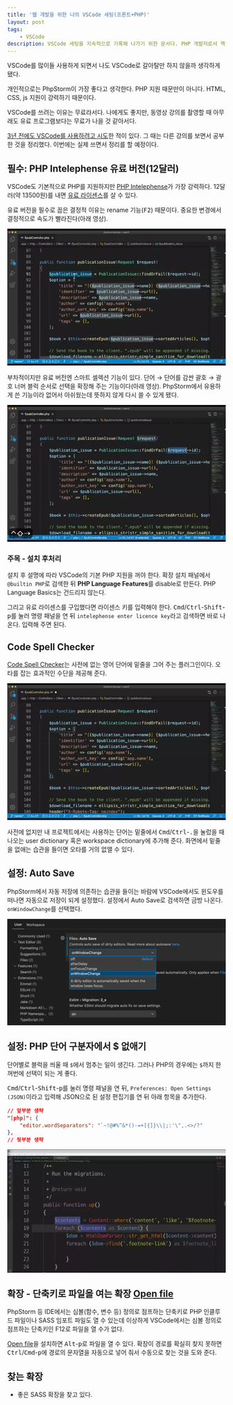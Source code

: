 ```yaml
---
title: '웹 개발을 위한 나의 VSCode 세팅(프론트+PHP)'
layout: post
tags: 
    - VSCode
description: VSCode 세팅을 지속적으로 기록해 나가기 위한 문서다. PHP 개발자로서 핵심은 PHP Intelephense 유료 버전이었다. 그리고 PhpStorm에서 내가 유용하게 사용했던 기능들을 모두 이식하기 위해 노력할 예정이다.
---
```


VSCode를 많이들 사용하게 되면서 나도 VSCode로 갈아탈만 하지 않을까 생각하게 됐다. 

개인적으로는 PhpStorm이 가장 좋다고 생각한다. PHP 지원 때문만이 아니다. HTML, CSS, js 지원이 강력하기 때문이다. 

VSCode를 쓰려는 이유는 무료라서다. 나에게도 좋지만, 동영상 강의를 촬영할 때 아무래도 유료 프로그램보다는 무료가 나을 것 같아서다.

[3년 전에도 VSCode를 사용하려고 시도][3years-ago]한 적이 있다. 그 때는 다른 강의를 보면서 공부한 것을 정리했다. 이번에는 실제 쓰면서 정리를 할 예정이다.


## 필수: PHP Intelephense 유료 버전(12달러)

VSCode도 기본적으로 PHP를 지원하지만 [PHP Intelephense][1]가 가장 강력하다. 12달러(약 13500원)를 내면 [유료 라이센스][license]를 살 수 있다. 

유료 버전을 필수로 꼽은 결정적 이유는 rename 기능(<kbd>F2</kbd>) 때문이다. 중요한 변경에서 결정적으로 속도가 빨라진다(아래 영상).

![](/uploads/2021/rename.webp)

부차적이지만 유료 버전엔 스마트 셀렉션 기능이 있다. 단어 → 단어를 감싼 괄호 → 괄호 너머 블럭 순서로 선택을 확장해 주는 기능이다(아래 영상). PhpStorm에서 유용하게 쓴 기능이라 없어서 아쉬웠는데 뜻하지 않게 다시 쓸 수 있게 됐다.

![](/uploads/2021/smart-select.webp)

### 주목 - 설치 후처리

설치 후 설명에 따라 VSCode의 기본 PHP 지원을 꺼야 한다. 확장 설치 패널에서 `@builtin PHP`로 검색한 뒤 **PHP Language Features**를 disable로 만든다. PHP Language Basics는 건드리지 않는다.

그리고 유료 라이센스를 구입했다면 라이센스 키를 입력해야 한다. <kbd>Cmd</kbd>/<kbd>Ctrl</kbd>-<kbd>Shift</kbd>-<kbd>p</kbd>를 눌러 명령 패널을 연 뒤 `intelephense enter licence key`라고 검색하면 바로 나온다. 입력해 주면 된다.


## Code Spell Checker

[Code Spell Checker][2]는 사전에 없는 영어 단어에 밑줄을 그어 주는 플러그인이다. 오타를 잡는 효과적인 수단을 제공해 준다.

![](/uploads/2021/spell-checker.webp)

사전에 없지만 내 프로젝트에서는 사용하는 단어는 밑줄에서 <kbd>Cmd</kbd>/<kbd>Ctrl</kbd>-<kbd>.</kbd>을 눌렀을 때 나오는 user dictionary 혹은 workspace dictionary에 추가해 준다. 화면에서 밑줄을 없애는 습관을 들이면 오타를 거의 없앨 수 있다.


## 설정: Auto Save

PhpStorm에서 자동 저장에 의존하는 습관을 들이는 바람에 VSCode에서도 윈도우를 떠나면 자동으로 저장이 되게 설정했다. 설정에서 Auto Save로 검색하면 금방 나온다. `onWindowChange`를 선택했다.

![](/uploads/2021/vscode-auto-save.png)


## 설정: PHP 단어 구분자에서 $ 없애기

단어별로 블럭을 씌울 때 `$`에서 멈추는 일이 생긴다. 그러나 PHP의 경우에는 `$`까지 한꺼번에 선택이 되는 게 좋다.

<kbd>Cmd</kbd>/<kbd>Ctrl</kbd>-<kbd>Shift</kbd>-<kbd>p</kbd>를 눌러 명령 패널을 연 뒤, `Preferences: Open Settings (JSON)`이라고 입력해 JSON으로 된 설정 편집기를 연 뒤 아래 항목을 추가한다.

```json
// 앞부분 생략
"[php]": {
    "editor.wordSeparators": "`~!@#%^&*()-=+[{]}\\|;:'\",.<>/?"
},
// 뒷부분 생략
```
![](/uploads/2021/php-word-separator.webp)


## 확장 - 단축키로 파일을 여는 확장 [Open file][open-file]

PhpStorm 등 IDE에서는 심볼(함수, 변수 등) 정의로 점프하는 단축키로 PHP 인클루드 파일이나 SASS 임포트 파일도 열 수 있는데 이상하게 VSCode에서는 심볼 정의로 점프하는 단축키인 F12로 파일을 열 수가 없다.

[Open file][open-file]을 설치하면 <kbd>Alt</kbd>-<kbd>p</kbd>로 파일을 열 수 있다. 확장이 경로를 확실히 찾지 못하면 <kbd>Ctrl</kbd>/<kbd>Cmd</kbd>-<kbd>p</kbd>에 경로의 문자열을 자동으로 넣어 줘서 수동으로 찾는 것을 도와 준다.


## 찾는 확장

- 좋은 SASS 확장을 찾고 있다.


[3years-ago]: https://mytory.net/2018/08/26/vscode-study.html
[1]: https://marketplace.visualstudio.com/items?itemName=bmewburn.vscode-intelephense-client
[license]: https://intelephense.com/
[2]: https://marketplace.visualstudio.com/items?itemName=streetsidesoftware.code-spell-checker
[open-file]: https://marketplace.visualstudio.com/items?itemName=Fr43nk.seito-openfile